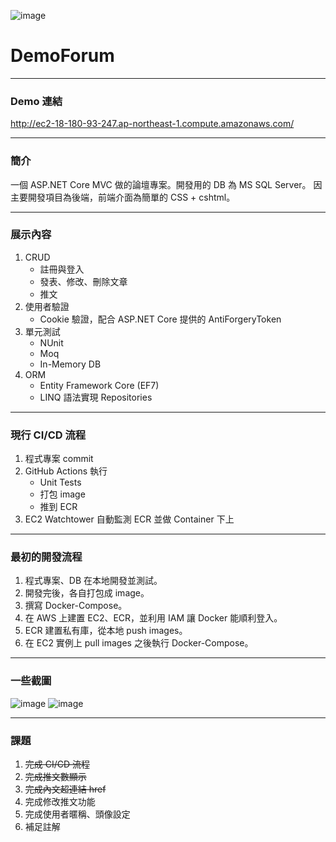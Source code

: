 ![image](https://user-images.githubusercontent.com/82561200/222894826-8f168c78-477a-428e-9af5-7076851f5ceb.png)
# DemoForum
---

### Demo 連結

http://ec2-18-180-93-247.ap-northeast-1.compute.amazonaws.com/

---

### 簡介

一個 ASP.NET Core MVC 做的論壇專案。開發用的 DB 為 MS SQL Server。
因主要開發項目為後端，前端介面為簡單的 CSS + cshtml。

---

### 展示內容

1. CRUD
    - 註冊與登入
    - 發表、修改、刪除文章
    - 推文
2. 使用者驗證
    - Cookie 驗證，配合 ASP.NET Core 提供的 AntiForgeryToken
3. 單元測試
    - NUnit
    - Moq
    - In-Memory DB
4. ORM
    - Entity Framework Core (EF7)
    - LINQ 語法實現 Repositories

---

### 現行 CI/CD 流程

1. 程式專案 commit
2. GitHub Actions 執行
    - Unit Tests
    - 打包 image
    - 推到 ECR
3. EC2 Watchtower 自動監測 ECR 並做 Container 下上

---

### 最初的開發流程

1. 程式專案、DB 在本地開發並測試。
2. 開發完後，各自打包成 image。
3. 撰寫 Docker-Compose。
4. 在 AWS 上建置 EC2、ECR，並利用 IAM 讓 Docker 能順利登入。
5. ECR 建置私有庫，從本地 push images。
6. 在 EC2 實例上 pull images 之後執行 Docker-Compose。

---

### 一些截圖
![image](https://user-images.githubusercontent.com/82561200/222894835-32222a0b-4c77-460d-b1a4-d3139ccd79d0.png)
![image](https://user-images.githubusercontent.com/82561200/222894845-e3ded71b-d14f-41f4-88f5-436859b79c78.png)

---

### 課題

1. ~~完成 CI/CD 流程~~
2. ~~完成推文數顯示~~
3. ~~完成內文超連結 href~~
4. 完成修改推文功能
5. 完成使用者暱稱、頭像設定
6. 補足註解
